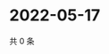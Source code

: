 # 2022-05-17

共 0 条

<!-- BEGIN WEIBO -->
<!-- 最后更新时间 Tue May 17 2022 13:11:53 GMT+0800 (China Standard Time) -->

<!-- END WEIBO -->
